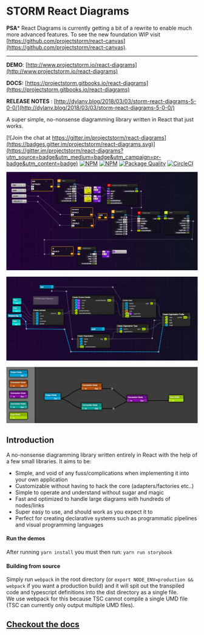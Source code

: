 # STORM React Diagrams

**PSA*** React Diagrams is currently getting a bit of a rewrite to enable much more advanced features. To see the new foundation WIP visit [https://github.com/projectstorm/react-canvas](https://github.com/projectstorm/react-canvas).

---

**DEMO**: [http://www.projectstorm.io/react-diagrams](http://www.projectstorm.io/react-diagrams)

**DOCS:** [https://projectstorm.gitbooks.io/react-diagrams](https://projectstorm.gitbooks.io/react-diagrams)

**RELEASE NOTES** : [http://dylanv.blog/2018/03/03/storm-react-diagrams-5-0-0/](http://dylanv.blog/2018/03/03/storm-react-diagrams-5-0-0/)

A super simple, no-nonsense diagramming library written in React that just works.

[![Join the chat at https://gitter.im/projectstorm/react-diagrams](https://badges.gitter.im/projectstorm/react-diagrams.svg)](https://gitter.im/projectstorm/react-diagrams?utm_source=badge&utm_medium=badge&utm_campaign=pr-badge&utm_content=badge)  [![NPM](https://img.shields.io/npm/v/storm-react-diagrams.svg)](https://npmjs.org/package/storm-react-diagrams)  [![NPM](https://img.shields.io/npm/dt/storm-react-diagrams.svg)](https://npmjs.org/package/storm-react-diagrams) [![Package Quality](http://npm.packagequality.com/shield/storm-react-diagrams.svg)](http://packagequality.com/#?package=storm-react-diagrams)  [![CircleCI](https://circleci.com/gh/projectstorm/react-diagrams/tree/master.svg?style=svg)](https://circleci.com/gh/projectstorm/react-diagrams/tree/master)

![Personal Project](./images/example1.jpg)

![](./images/example2.jpg)

![](./images/example3.jpg)

## Introduction

A no-nonsense diagramming library written entirely in React with the help of a few small libraries. It aims to be:

* Simple, and void of any fuss/complications when implementing it into your own application
* Customizable without having to hack the core \(adapters/factories etc..\)
* Simple to operate and understand without sugar and magic
* Fast and optimized to handle large diagrams with hundreds of nodes/links
* Super easy to use, and should work as you expect it to
* Perfect for creating declarative systems such as programmatic pipelines and visual programming languages 

#### Run the demos

After running `yarn install` you must then run:  `yarn run storybook`

#### Building from source

Simply run `webpack` in the root directory \(or `export NODE_ENV=production && webpack` if you want a production build\) and it will spit out the transpiled code and typescript definitions into the dist directory as a single file.   
We use webpack for this because TSC cannot compile a single UMD file \(TSC can currently only output multiple UMD files\).

## [Checkout the docs](https://projectstorm.gitbooks.io/react-diagrams)



